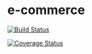 # e-commerce
[![Build Status](https://travis-ci.com/rilwanmajaagun/e-commerce.svg?branch=admincontroller)](https://travis-ci.com/rilwanmajaagun/e-commerce)

[![Coverage Status](https://coveralls.io/repos/github/rilwanmajaagun/e-commerce/badge.svg?branch=admincontroller)](https://coveralls.io/github/rilwanmajaagun/e-commerce?branch=admincontroller)
